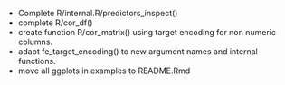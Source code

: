 - Complete R/internal.R/predictors_inspect()
- complete R/cor_df()
- create function R/cor_matrix() using target encoding for non numeric columns.
- adapt fe_target_encoding() to new argument names and internal functions.
- move all ggplots in examples to README.Rmd

